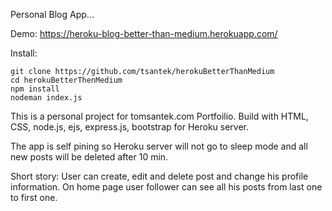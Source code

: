 Personal Blog App... 

Demo: https://heroku-blog-better-than-medium.herokuapp.com/


Install: 

```
git clone https://github.com/tsantek/herokuBetterThanMedium
cd herokuBetterThenMedium
npm install
nodeman index.js
```



This is a personal project for tomsantek.com Portfoilio. Build with HTML, CSS, node.js, ejs, express.js, bootstrap for Heroku server. 

The app is self pining so Heroku server will not go to sleep mode and all new posts will be deleted after 10 min. 

Short story:
User can create, edit and delete post and change his profile information.
On home page user follower can see all his posts from last one to first one.